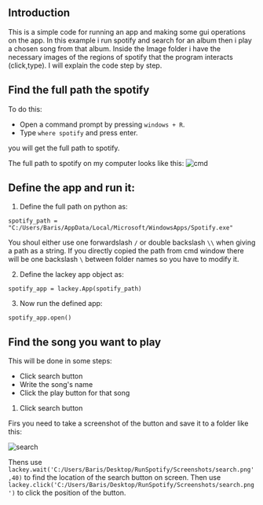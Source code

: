 ## Introduction ##
This is a simple code for running an app and making some gui operations on the app. In this example i run spotify and search for an album then i play a chosen song from that album. Inside the Image folder i have the necessary images of the regions of spotify that the program interacts (click,type). I will explain the code step by step.

## Find the full path the spotify ##
To do this:
 - Open a command prompt by pressing `windows + R`.
 - Type `where spotify` and press enter.

you will get the full path to spotify.	

The full path to spotify on my computer looks like this:
![cmd](https://user-images.githubusercontent.com/122377157/225025802-cb94ae5c-afcc-4aed-ae66-20e0f2e25605.png)

## Define the app and run it: ##

1) Define the full path on python as:

`spotify_path = "C:/Users/Baris/AppData/Local/Microsoft/WindowsApps/Spotify.exe"`

You shoul either use one forwardslash `/` or double backslash `\\` when giving a path as a string. If you directly copied the path from cmd window there will be one backslash `\` between folder names so you have to modify it.

2) Define the lackey app object as:

`spotify_app = lackey.App(spotify_path)`

3) Now run the defined app:

`spotify_app.open()`

## Find the song you want to play ##

This will be done in some steps:
 - Click search button
 - Write the song's name
 - Click the play button for that song

1) Click search button

Firs you need to take a screenshot of the button and save it to a folder like this:

![search](https://github.com/aktas-brs/Lackey---GUI-Automation/assets/122377157/ef9ce0cf-c501-4268-bda1-8e3928c3d8e5)

Thens use `lackey.wait('C:/Users/Baris/Desktop/RunSpotify/Screenshots/search.png',40)` to find the location of the search button on screen.
Then use `lackey.click('C:/Users/Baris/Desktop/RunSpotify/Screenshots/search.png')` to click the position of the button.
